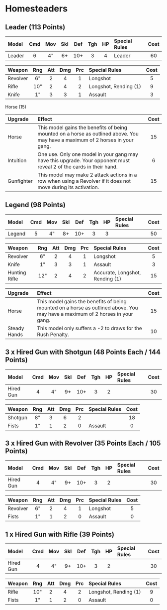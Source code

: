 # Homesteaders

## Leader (113 Points)

| Model      | Cmd | Mov | Skl | Def | Tgh | HP  | Special Rules      | Cost |
| :--------- | :-: | :-: | :-: | :-: | :-: | :-: | :----------------- | :--: |
| Leader     |  6  |  4" |  6+ | 10+ |  3  |  4  | Leader             | 60   |

| Weapon            | Rng | Att | Dmg | Prc | Special Rules                    | Cost |
| :---------------- | :-: | :-: | :-: | :-: | :------------------------------- | :--: |
| Revolver          | 6"  |  2  |  4  |  1  | Longshot                         | 5    |
| Rifle             | 10" |  2  |  4  |  2  | Longshot, Rending (1)            | 9    |
| Knife             | 1"  |  3  |  3  |  1  | Assault                          | 3    |

Horse (15)

| Upgrade | Effect | Cost |
| :------ | :----- | :--: |
| Horse | This model gains the benefits of being mounted on a horse as outlined above. You may have a maximum of 2 horses in your gang. | 15 |
| Intuition | One use. Only one model in your gang may have this upgrade. Your opponent must reveal 2 of the cards in their hand. | 6 |
| Gunfighter | This model may make 2 attack actions in a row when using a Revolver if it does not move during its activation. | 15 |

## Legend (98 Points)

| Model      | Cmd | Mov | Skl | Def | Tgh | HP  | Special Rules      | Cost |
| :--------- | :-: | :-: | :-: | :-: | :-: | :-: | :----------------- | :--: |
| Legend     |  5  |  4" |  8+ | 10+ |  3  |  3  |                    | 50   |

| Weapon            | Rng | Att | Dmg | Prc | Special Rules                    | Cost |
| :---------------- | :-: | :-: | :-: | :-: | :------------------------------- | :--: |
| Revolver          | 6"  |  2  |  4  |  1  | Longshot                         | 5    |
| Knife             | 1"  |  3  |  3  |  1  | Assault                          | 3    |
| Hunting Rifle     | 12" |  2  |  4  |  2  | Accurate, Longshot, Rending (1)  | 15   |

| Upgrade | Effect | Cost |
| :------ | :----- | :--: |
| Horse | This model gains the benefits of being mounted on a horse as outlined above. You may have a maximum of 2 horses in your gang. | 15 |
| Steady Hands | This model only suffers a -2 to draws for the Rush Penalty. | 10 |

## 3 x Hired Gun with Shotgun (48 Points Each / 144 Points)

| Model      | Cmd | Mov | Skl | Def | Tgh | HP  | Special Rules      | Cost |
| :--------- | :-: | :-: | :-: | :-: | :-: | :-: | :----------------- | :--: |
| Hired Gun  |  4  |  4" |  9+ | 10+ |  3  |  2  |                    | 30   |

| Weapon            | Rng | Att | Dmg | Prc | Special Rules                    | Cost |
| :---------------- | :-: | :-: | :-: | :-: | :------------------------------- | :--: |
| Shotgun           | 8"  |  3  |  6  |  2  |                                  | 18   |
| Fists             | 1"  |  1  |  2  |  0  | Assault                          | 0    |

## 3 x Hired Gun with Revolver (35 Points Each / 105 Points)

| Model      | Cmd | Mov | Skl | Def | Tgh | HP  | Special Rules      | Cost |
| :--------- | :-: | :-: | :-: | :-: | :-: | :-: | :----------------- | :--: |
| Hired Gun  |  4  |  4" |  9+ | 10+ |  3  |  2  |                    | 30   |

| Weapon            | Rng | Att | Dmg | Prc | Special Rules                    | Cost |
| :---------------- | :-: | :-: | :-: | :-: | :------------------------------- | :--: |
| Revolver          | 6"  |  2  |  4  |  1  | Longshot                         | 5    |
| Fists             | 1"  |  1  |  2  |  0  | Assault                          | 0    |

## 1 x Hired Gun with Rifle (39 Points)

| Model      | Cmd | Mov | Skl | Def | Tgh | HP  | Special Rules      | Cost |
| :--------- | :-: | :-: | :-: | :-: | :-: | :-: | :----------------- | :--: |
| Hired Gun  |  4  |  4" |  9+ | 10+ |  3  |  2  |                    | 30   |

| Weapon            | Rng | Att | Dmg | Prc | Special Rules                    | Cost |
| :---------------- | :-: | :-: | :-: | :-: | :------------------------------- | :--: |
| Rifle             | 10" |  2  |  4  |  2  | Longshot, Rending (1)            | 9    |
| Fists             | 1"  |  1  |  2  |  0  | Assault                          | 0    |